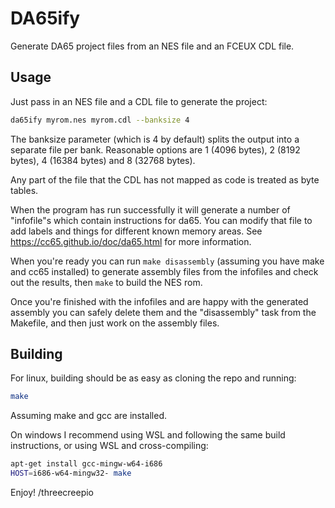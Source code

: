 # DA65ify

Generate DA65 project files from an NES file and an FCEUX CDL file.

## Usage

Just pass in an NES file and a CDL file to generate the project:

```sh
da65ify myrom.nes myrom.cdl --banksize 4
```

The banksize parameter (which is 4 by default) splits the output into a separate file per bank.
Reasonable options are 1 (4096 bytes), 2 (8192 bytes), 4 (16384 bytes) and 8 (32768 bytes).

Any part of the file that the CDL has not mapped as code is treated as byte tables.

When the program has run successfully it will generate a number of "infofile"s which contain instructions for da65. You can modify that file to add labels and things for different known memory areas. See https://cc65.github.io/doc/da65.html for more information.

When you're ready you can run `make disassembly` (assuming you have make and cc65 installed) to generate assembly files from the infofiles and check out the results, then `make` to build the NES rom.

Once you're finished with the infofiles and are happy with the generated assembly you can safely delete them and the "disassembly" task from the Makefile, and then just work on the assembly files.

## Building

For linux, building should be as easy as cloning the repo and running:

```sh
make
```

Assuming make and gcc are installed.

On windows I recommend using WSL and following the same build instructions, or using WSL and cross-compiling:

```sh
apt-get install gcc-mingw-w64-i686
HOST=i686-w64-mingw32- make
```

Enjoy! /threecreepio

